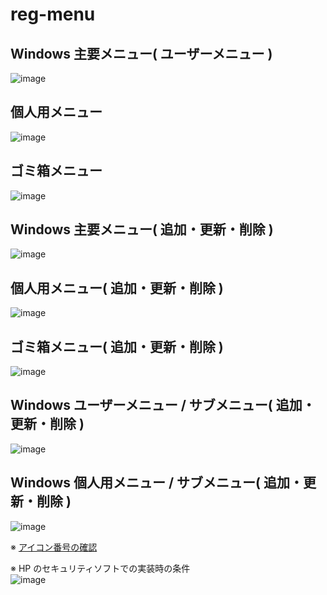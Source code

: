 # reg-menu

## Windows 主要メニュー( ユーザーメニュー )
![image](https://user-images.githubusercontent.com/1501327/220894341-c9cff12a-86d3-4289-9d55-f6113b1092f7.png)

## 個人用メニュー
![image](https://github.com/winofsql/reg-menu/assets/1501327/f1ab753e-a484-4b74-b5d8-e5f22cfbe6e1)

## ゴミ箱メニュー
![image](https://github.com/winofsql/reg-menu/assets/1501327/3c842247-7b87-4880-9675-56b1c4966ef7)

## Windows 主要メニュー( 追加・更新・削除 )
![image](https://user-images.githubusercontent.com/1501327/220894510-8ebe9e86-11c0-49ef-8763-1b7f4397a6f1.png)

## 個人用メニュー( 追加・更新・削除 )
![image](https://github.com/winofsql/reg-menu/assets/1501327/5854670f-668e-44f0-8f9a-89524330cac4)

## ゴミ箱メニュー( 追加・更新・削除 )
![image](https://github.com/winofsql/reg-menu/assets/1501327/718c9545-2096-482e-945f-ce71dc8b3c3c)

## Windows ユーザーメニュー / サブメニュー( 追加・更新・削除 )
![image](https://github.com/winofsql/reg-menu/assets/1501327/e6391046-e97f-45c9-8056-54e2af9bda3a)

## Windows 個人用メニュー / サブメニュー( 追加・更新・削除 )
![image](https://github.com/winofsql/reg-menu/assets/1501327/68b145e1-1edc-4a77-9010-4a4d89ac5dbf)


※ [アイコン番号の確認](https://www.losttechnology.jp/blog/2023/06/windows-11%E3%81%AE%E3%82%A2%E3%82%A4%E3%82%B3%E3%83%B3%E3%82%92%E3%81%BE%E3%81%A8%E3%82%81%E3%81%A6%E8%A6%8B%E3%81%A6%E3%81%BF%E3%82%8B%E2%91%A0/#SystemRootSystem32imageresdll)

※ HP のセキュリティソフトでの実装時の条件\
![image](https://github.com/winofsql/reg-menu/assets/1501327/e00672f6-6de8-4fb3-8e0a-900d355f42bf)
